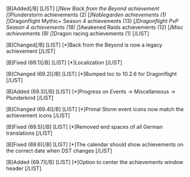 [B]Added[/B]
[LIST]
[*]New Back from the Beyond achievement
[*]Plunderstorm achievements (2)
[*]Noblegarden achievements (1)
[*]Dragonflight Mythic+ Season 4 achievements (13)
[*]Dragonflight PvP Season 4 achievements (18)
[*]Awakened Raids achievements (12)
[*]Misc achievements (9)
[*]Dragon racing achievements (1)
[/LIST]

[B]Changed[/B]
[LIST]
[*]Back from the Beyond is now a legacy achievement
[/LIST]

[B]Fixed (69.1)[/B]
[LIST]
[*]Localization
[/LIST]

[B]Changed (69.2)[/B]
[LIST]
[*]Bumped toc to 10.2.6 for Dragonflight
[/LIST]

[B]Added (69.3)[/B]
[LIST]
[*]Progress on Events -> Miscellaneous -> Plunderkind
[/LIST]

[B]Changed (69.4)[/B]
[LIST]
[*]Primal Storm event icons now match the achievement icons
[/LIST]

[B]Fixed (69.5)[/B]
[LIST]
[*]Removed end spaces of all German translations
[/LIST]

[B]Fixed (69.6)[/B]
[LIST]
[*]The calendar should show achievements on the correct date when DST changes
[/LIST]

[B]Added (69.7)[/B]
[LIST]
[*]Option to center the achievements window header
[/LIST]